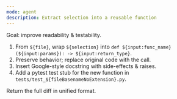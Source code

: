 ```yaml
---
mode: agent
description: Extract selection into a reusable function
---
```


Goal: improve readability & testability.

1. From `${file}`, wrap `${selection}` into
   `def ${input:func_name}(${input:params}): -> ${input:return_type}`.  
2. Preserve behavior; replace original code with the call.  
3. Insert Google-style docstring with side-effects & raises.  
4. Add a pytest test stub for the new function in
   `tests/test_${fileBasenameNoExtension}.py`.

Return the full diff in unified format.
